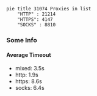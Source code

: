 
```mermaid
pie title 31074 Proxies in list
    "HTTP" : 21214
    "HTTPS": 4147
    "SOCKS" : 8810
```

### Some Info
#### Average Timeout

- mixed: 3.5s
- http: 1.9s
- https: 8.6s
- socks: 6.4s